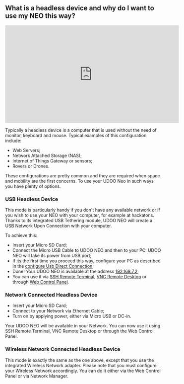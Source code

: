 ## What is a headless device and why do I want to use my NEO this way?

<iframe width="560" height="315" src="https://www.youtube.com/embed/s4y_yZ802Ac" frameborder="0" allowfullscreen></iframe>

Typically a headless device is a computer that is used without the need of monitor, keyboard and mouse. Typical examples
of this configuration include:

* Web Servers;
* Network Attached Storage (NAS);
* Internet of Things Gateway or sensors; 
* Rovers or Drones. 

These configurations are pretty common and they are required when space and mobility are the first concerns.
To use your UDOO Neo in such ways you have plenty of options.

### USB Headless Device

This mode is particularly handy if you don't have any available network or if you wish to use your NEO with your computer, for example at hackatons. Thanks to its integrated USB Tethering module, UDOO NEO will create a USB Network Upon Connection with your computer.

To achieve this:

* Insert your Micro SD Card;
* Connect the Micro USB Cable to UDOO NEO and then to your PC: UDOO NEO will take its power from USB port;
* If its the first time you proceed this way, configure your PC as described in the <a href="../Basic_Setup/Usb_Direct_Connection.html">configure Usb Direct Connection</a>;
* Done! Your UDOO NEO is available at the address [192.168.7.2](http://192.168.7.2);
* You can use it via <a href="../docs-neo/Basic_Setup/Remote_Terminal_(SSH).html">SSH Remote Terminal</a>, <a href="../docs-neo/Basic_Setup/Remote_Desktop_(VNC).html">VNC Remote Desktop</a> or through [Web Control Panel](../docs-neo/Basic_Setup/Web_Control_Panel.html).

### Network Connected Headless Device

* Insert your Micro SD Card;
* Connect to your Network via Ethernet Cable;
* Turn on by applying power, either via Micro USB or DC-in.

Your UDOO NEO will be available in your Network.
You can now use it using SSH Remote Terminal, VNC Remote Desktop or through the Web Control Panel.

### Wireless Network Connected Headless Device

This mode is exactly the same as the one above, except that you use the integrated Wireless Network adapter. Please note that you must configure your Wireless Network accordingly. You can do it either via the Web Control Panel or via Network Manager. 

